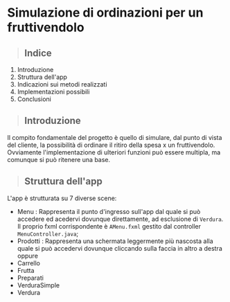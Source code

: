 # Simulazione di ordinazioni per un fruttivendolo
> ## Indice
1. Introduzione
2. Struttura dell'app
3. Indicazioni sui metodi realizzati
4. Implementazioni possibili
5. Conclusioni
> ## Introduzione
Il compito fondamentale del progetto è quello di simulare, dal punto di vista del cliente, la possibilità di ordinare il ritiro della spesa x un fruttivendolo. Ovviamente l'implementazione di ulteriori funzioni può essere multipla, ma comunque si può ritenere una base.
> ## Struttura dell'app
   L'app è strutturata su 7 diverse scene:
   - Menu : Rappresenta il punto d'ingresso sull'app dal quale si può accedere ed acedervi dovunque direttamente, ad esclusione di `Verdura`. Il proprio fxml corrispondente è `AMenu.fxml` gestito dal controller `MenuController.java`;
   - Prodotti : Rappresenta una schermata leggermente più nascosta alla quale si può accedervi dovunque cliccando sulla faccia in altro a destra oppure 
   - Carrello
   - Frutta
   - Preparati
   - VerduraSimple
   - Verdura
